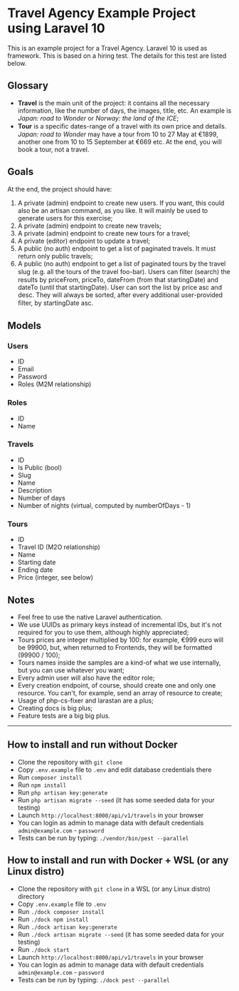 # Travel Agency Example Project using Laravel 10

This is an example project for a Travel Agency. Laravel 10 is used as framework.
This is based on a hiring test. The details for this test are listed below.

## Glossary

- **Travel** is the main unit of the project: it contains all the necessary information, like the
  number of days, the images, title, etc. An example is _Japan: road to Wonder_ or _Norway: the land of the ICE_;
- **Tour** is a speciﬁc dates-range of a travel with its own price and details. _Japan: road to Wonder_
  may have a tour from 10 to 27 May at €1899, another one from 10 to 15
  September at €669 etc. At the end, you will book a tour, not a travel.

## Goals

At the end, the project should have:

1. A private (admin) endpoint to create new users. If you want, this could also be an artisan
   command, as you like. It will mainly be used to generate users for this exercise;
2. A private (admin) endpoint to create new travels;
3. A private (admin) endpoint to create new tours for a travel;
4. A private (editor) endpoint to update a travel;
5. A public (no auth) endpoint to get a list of paginated travels. It must return only public
   travels;
6. A public (no auth) endpoint to get a list of paginated tours by the travel slug (e.g. all the
   tours of the travel foo-bar). Users can ﬁlter (search) the results by priceFrom, priceTo,
   dateFrom (from that startingDate) and dateTo (until that startingDate). User can sort
   the list by price asc and desc. They will always be sorted, after every additional
   user-provided ﬁlter, by startingDate asc.

## Models

### Users

- ID
- Email
- Password
- Roles (M2M relationship)

### Roles

- ID
- Name

### Travels

- ID
- Is Public (bool)
- Slug
- Name
- Description
- Number of days
- Number of nights (virtual, computed by numberOfDays - 1)

### Tours

- ID
- Travel ID (M2O relationship)
- Name
- Starting date
- Ending date
- Price (integer, see below)

## Notes

- Feel free to use the native Laravel authentication.
- We use UUIDs as primary keys instead of incremental IDs, but it's not required for you to use them, although highly appreciated;
- Tours prices are integer multiplied by 100: for example, €999 euro will be 99900, but, when returned to Frontends, they will be formatted (99900 / 100);
- Tours names inside the samples are a kind-of what we use internally, but you can use whatever you want;
- Every admin user will also have the editor role;
- Every creation endpoint, of course, should create one and only one resource. You can't, for example, send an array of resource to create;
- Usage of php-cs-fixer and larastan are a plus;
- Creating docs is big plus;
- Feature tests are a big big plus.

---

## How to install and run without Docker

- Clone the repository with `git clone`
- Copy `.env.example` file to `.env` and edit database credentials there
- Run `composer install`
- Run `npm install`
- Run `php artisan key:generate`
- Run `php artisan migrate --seed` (it has some seeded data for your testing)
- Launch `http://localhost:8000/api/v1/travels` in your browser
- You can login as admin to manage data with default credentials `admin@example.com` - `password`
- Tests can be run by typing: `./vendor/bin/pest --parallel`

## How to install and run with Docker + WSL (or any Linux distro)

- Clone the repository with `git clone` in a WSL (or any Linux distro) directory
- Copy `.env.example` file to `.env`
- Run `./dock composer install`
- Run `./dock npm install`
- Run `./dock artisan key:generate`
- Run `./dock artisan migrate --seed` (it has some seeded data for your testing)
- Run `./dock start`
- Launch `http://localhost:8000/api/v1/travels` in your browser
- You can login as admin to manage data with default credentials `admin@example.com` - `password`
- Tests can be run by typing: `./dock pest --parallel`
